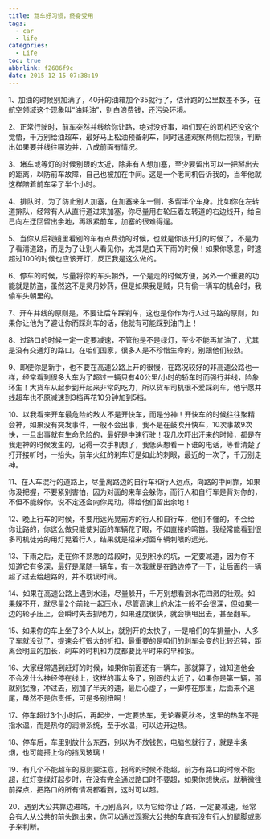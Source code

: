 ```yaml
---
title: 驾车好习惯，终身受用
tags:
  - car
  - life
categories:
  - Life
toc: true
abbrlink: f2686f9c
date: 2015-12-15 07:38:19
---
```


1、加油的时候别加满了，40升的油箱加个35就行了，估计跑的公里数差不多，在航空领域这个现象叫“油耗油”，别白浪费钱，还污染环境。

2、正常行驶时，前车突然并线给你让路，绝对没好事，咱们现在的司机还没这个觉悟，千万别给油超车，最好马上松油预备刹车，同时迅速观察两侧后视镜，判断出如果要并线往哪边并，八成前面有情况。

3、堵车或等灯的时候别跟的太近，除非有人想加塞，至少要留出可以一把掰出去的距离，以防前车故障，自己也被加在中间。这是一个老司机告诉我的，当年他就这样陪着前车呆了半个小时。

4、排队时，为了防止别人加塞，在加塞来车一侧，多留半个车身。比如你在左转道排队，经常有人从直行道过来加塞，你尽量用右轮压着左转道的右边线开，给自己向左迂回留出余地，再跟紧前车，加塞的很难得逞。

5、当你从后视镜里看别的车有点费劲的时候，也就是你该开灯的时候了，不是为了看清道路，而是为了让别人看见你，尤其是白天下雨的时候！如果你愿意，时速超过100的时候也应该开灯，反正我是这么做的。

6、停车的时候，尽量将你的车头朝外，一个是走的时候方便，另外一个重要的功能就是防盗，虽然这不是灵丹妙药，但是如果我是贼，只有偷一辆车的机会时，我偷车头朝里的。

7、开车并线的原则是，不要让后车踩刹车，这也是你作为行人过马路的原则，如果你让他为了避让你而踩刹车的话，他就有可能踩到油门上！

8、过路口的时候一定一定要减速，不管他是不是绿灯，至少不能再加油了，尤其是没有交通灯的路口，在咱们国家，很多人是不珍惜生命的，别跟他们较劲。

9、即便你是新手，也不要在高速公路上开的很慢，在路况较好的非高速公路也一样，经常看到很多大车为了超过一辆只有40公里/小时的轿车时而强行并线，险象环生！大货车从起步到开起来非常的吃力，所以货车司机很不爱踩刹车，他宁愿并线超车也不原减速到3档再花10分钟加到5档。

10、以我看来开车最危险的敌人不是开快车，而是分神！开快车的时候往往聚精会神，如果没有突发事件，一般不会出事，我不是在鼓吹开快车，10次事故9次快，一旦出事就有生命危险的，最好是中速行驶！我几次吓出汗来的时候，都是在我走神的时候发生的，记得一次手机想了，我低头想看一下谁的电话，等看清楚了打开接听时，一抬头，前车火红的刹车灯是如此的刺眼，最近的一次了，千万别走神。

11、在人车混行的道路上，尽量离路边的自行车和行人远点，向路的中间靠，如果你没把握，不要紧别害怕，因为对面的来车会躲你，而行人和自行车是背对你的，不但不能躲你，说不定还会向你晃动，得给他们留出余地！

12、晚上行车的时候，不要用远光晃前方的行人和自行车，他们不懂的，不会给你让路的，你这么做只能使对面的车辆花了眼，不如直接的鸣笛。我经常能看到很多司机徒劳的用灯晃着行人，结果就是招来对面车辆刺眼的远光。

13、下雨之后，走在你不熟悉的路段时，见到积水的坑，一定要减速，因为你不知道它有多深，最好是尾随一辆车，有一次我就是在路边停了一下，让后面的一辆超了过去给趟路的，并不耽误时间。

14、如果在高速公路上遇到水洼，尽量躲开，千万别想看到水花四溅的壮观。如果躲不开，就尽量2个前轮一起压水，尽管高速上的水洼一般不会很深，但如果一边的轮子压上，会瞬时失去抓地力，如果速度很快，就会横甩出去，甚至翻车。

15、如果你的车上坐了3个人以上，就别开的太快了，一是咱们的车排量小，人多了车就没劲了，提速会打很大的折扣，最重要的是咱们的刹车会变的比较迟钝，距离会明显的加长，刹车的时机和力度都要比平时来的早和狠。

16、大家经常遇到赶灯的时候，如果你前面还有一辆车，那就算了，谁知道他会不会发什么神经停在线上，这样的事太多了，别跟的太近了，如果你是第一辆，那就别犹豫，冲过去，别加了半天的速，最后心虚了，一脚停在那里，后面来个追尾，虽然不是你责任，可是多别扭啊！

17、停车超过3个小时后，再起步，一定要热车，无论春夏秋冬，这里的热车不是指水温，而是热你的润滑系统，至于水温，可以边开边热。

18、停车后，车里别放什么东西，别以为不放钱包，电脑包就行了，就是半条烟，也可能搭上你的挡风玻璃！

19、有几个不能超车的原则要注意，拐弯的时候不能超，前方有路口的时候不能超，红灯变绿灯起步时，在没有完全通过路口时不要超，如果你想快点，就稍微往前探点，把路口的所有情况都看到，这时可以超。

20、遇到大公共靠边进站，千万别高兴，以为它给你让了路，一定要减速，经常会有人从公共的前头跑出来，你可以通过观察大公共的车底有没有行人的腿脚或影子来判断。 
